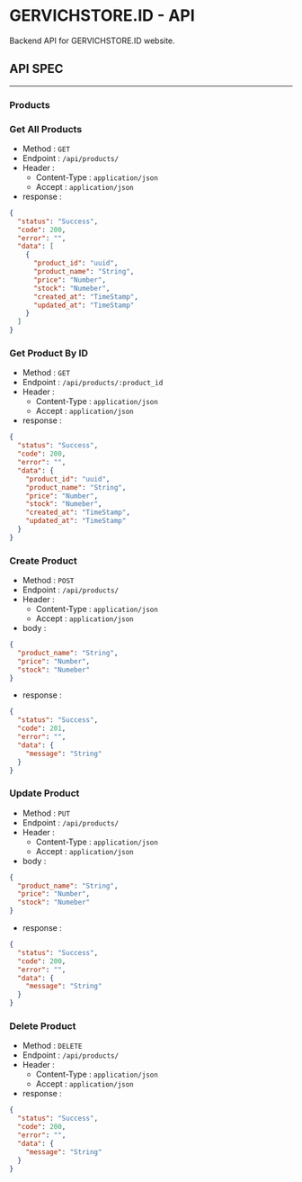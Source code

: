 # GERVICHSTORE.ID - API

Backend API for GERVICHSTORE.ID website.

## API SPEC

---

### Products

### Get All Products

- Method : `GET`
- Endpoint : `/api/products/`
- Header :
  - Content-Type : `application/json`
  - Accept : `application/json`
- response :

```json
{
  "status": "Success",
  "code": 200,
  "error": "",
  "data": [
    {
      "product_id": "uuid",
      "product_name": "String",
      "price": "Number",
      "stock": "Numeber",
      "created_at": "TimeStamp",
      "updated_at": "TimeStamp"
    }
  ]
}
```

### Get Product By ID

- Method : `GET`
- Endpoint : `/api/products/:product_id`
- Header :
  - Content-Type : `application/json`
  - Accept : `application/json`
- response :

```json
{
  "status": "Success",
  "code": 200,
  "error": "",
  "data": {
    "product_id": "uuid",
    "product_name": "String",
    "price": "Number",
    "stock": "Numeber",
    "created_at": "TimeStamp",
    "updated_at": "TimeStamp"
  }
}
```

### Create Product

- Method : `POST`
- Endpoint : `/api/products/`
- Header :
  - Content-Type : `application/json`
  - Accept : `application/json`
- body :

```json
{
  "product_name": "String",
  "price": "Number",
  "stock": "Numeber"
}
```

- response :

```json
{
  "status": "Success",
  "code": 201,
  "error": "",
  "data": {
    "message": "String"
  }
}
```

### Update Product

- Method : `PUT`
- Endpoint : `/api/products/`
- Header :
  - Content-Type : `application/json`
  - Accept : `application/json`
- body :

```json
{
  "product_name": "String",
  "price": "Number",
  "stock": "Numeber"
}
```

- response :

```json
{
  "status": "Success",
  "code": 200,
  "error": "",
  "data": {
    "message": "String"
  }
}
```

### Delete Product

- Method : `DELETE`
- Endpoint : `/api/products/`
- Header :
  - Content-Type : `application/json`
  - Accept : `application/json`
- response :

```json
{
  "status": "Success",
  "code": 200,
  "error": "",
  "data": {
    "message": "String"
  }
}
```
